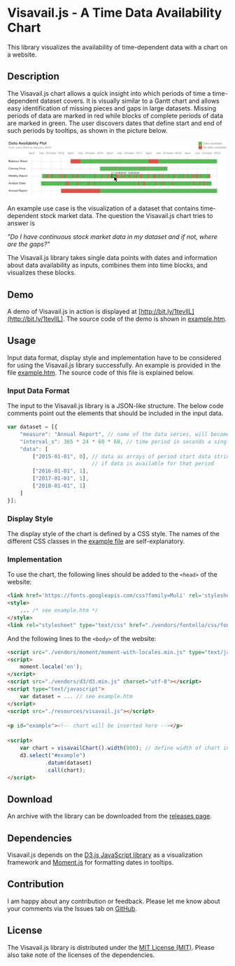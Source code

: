 Visavail.js - A Time Data Availability Chart
=============================
This library visualizes the availability of time-dependent data with a chart on a website.

Description
-----------
The Visavail.js chart allows a quick insight into which periods of time a time-dependent dataset covers. It is visually similar to a Gantt chart and allows easy identification of missing pieces and gaps in large datasets. Missing periods of data are marked in red while blocks of complete periods of data are marked in green. The user discovers dates that define start and end of such periods by tooltips, as shown in the picture below.

![Preview of Visavail.js chart](preview.jpg "Visavail.js Sample Chart")

An example use case is the visualization of a dataset that contains time-dependent stock market data. The question the Visavail.js chart tries to answer is

*"Do I have continuous stock market data in my dataset and if not, where are the gaps?"*

The Visavail.js library takes single data points with dates and information about data availability as inputs, combines them into time blocks, and visualizes these blocks.

Demo
----
A demo of Visavail.js in action is displayed at [http://bit.ly/1tevllL](http://bit.ly/1tevllL). The source code of the demo is shown in [example.htm](example.htm).

Usage
-----
Input data format, display style and implementation have to be considered for using the Visavail.js library successfully. An example is provided in the file [example.htm](example.htm). The source code of this file is explained below.

### Input Data Format
The input to the Visavail.js library is a JSON-like structure. The below code comments point out the elements that should be included in the input data.
```javascript
var dataset = [{
    "measure": "Annual Report", // name of the data series, will become y-axis label
    "interval_s": 365 * 24 * 60 * 60, // time period in seconds a single data point is expected to cover
    "data": [
        ["2015-01-01", 0], // data as arrays of period start data string and bit determining 
                           // if data is available for that period
        ["2016-01-01", 1],
        ["2017-01-01", 1],
        ["2018-01-01", 1]
    ]
}];
```

### Display Style
The display style of the chart is defined by a CSS style. The names of the different CSS classes in the [example file](example.htm) are self-explanatory.

### Implementation
To use the chart, the following lines should be added to the `<head>` of the website:
```html
<link href='https://fonts.googleapis.com/css?family=Muli' rel='stylesheet' type='text/css'>
<style>
    ... /* see example.htm */
</style>
<link rel="stylesheet" type="text/css" href="./vendors/fontello/css/fontello.css">
```

And the following lines to the `<body>` of the website:
```html
<script src="./vendors/moment/moment-with-locales.min.js" type="text/javascript"></script>
<script>
    moment.locale('en');
</script>
<script src="./vendors/d3/d3.min.js" charset="utf-8"></script>
<script type="text/javascript">
    var dataset = ... // see example.htm
</script>
<script src="./resources/visavail.js"></script>

<p id="example"><!-- chart will be inserted here --></p>

<script>
    var chart = visavailChart().width(800); // define width of chart in px
    d3.select("#example")
            .datum(dataset)
            .call(chart);
</script>
```

Download
--------
An archive with the library can be downloaded from the [releases page](https://github.com/flrs/visavail/releases).

Dependencies
------------
Visavail.js depends on the [D3.js JavaScript library](https://d3js.org/) as a visualization framework and [Moment.js](http://momentjs.com/) for formatting dates in tooltips.

Contribution
------------
I am happy about any contribution or feedback. Please let me know about your comments via the Issues tab on [GitHub](https://github.com/flrs/visavail/issues).

License
-------
The Visavail.js library is distributed under the [MIT License (MIT)](https://github.com/flrs/visavail/blob/master/LICENSE.md). Please also take note of the licenses of the dependencies.

